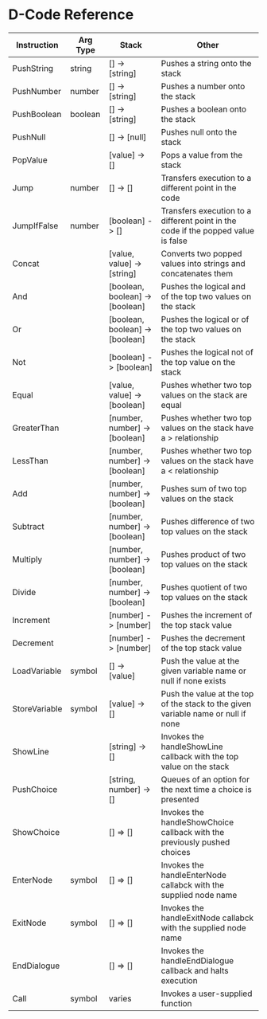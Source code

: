 # D-Code Reference

| Instruction   | Arg Type | Stack                           | Other                                                                             |
| -----------   | -------- | --------------------------------| --------------------------------------------------------------------------------- |
| PushString    | string   | [] -> [string]                  | Pushes a string onto the stack                                                    |
| PushNumber    | number   | [] -> [string]                  | Pushes a number onto the stack                                                    |
| PushBoolean   | boolean  | [] -> [string]                  | Pushes a boolean onto the stack                                                   |
| PushNull      |          | [] -> [null]                    | Pushes null onto the stack                                                        |
| PopValue      |          | [value] -> []                   | Pops a value from the stack                                                       |
| Jump          | number   | [] -> []                        | Transfers execution to a different point in the code                              |
| JumpIfFalse   | number   | [boolean] -> []                 | Transfers execution to a different point in the code if the popped value is false |
| Concat        |          | [value, value] -> [string]      | Converts two popped values into strings and concatenates them                     |
| And           |          | [boolean, boolean] -> [boolean] | Pushes the logical and of the top two values on the stack                         |
| Or            |          | [boolean, boolean] -> [boolean] | Pushes the logical or of the top two values on the stack                          |
| Not           |          | [boolean] -> [boolean]          | Pushes the logical not of the top value on the stack                              |
| Equal         |          | [value, value] -> [boolean]     | Pushes whether two top values on the stack are equal                              |
| GreaterThan   |          | [number, number] -> [boolean]   | Pushes whether two top values on the stack have a > relationship                  |
| LessThan      |          | [number, number] -> [boolean]   | Pushes whether two top values on the stack have a < relationship                  |
| Add           |          | [number, number] -> [boolean]   | Pushes sum of two top values on the stack                                         |
| Subtract      |          | [number, number] -> [boolean]   | Pushes difference of two top values on the stack                                  |
| Multiply      |          | [number, number] -> [boolean]   | Pushes product of two top values on the stack                                     |
| Divide        |          | [number, number] -> [boolean]   | Pushes quotient of two top values on the stack                                    |
| Increment     |          | [number] -> [number]            | Pushes the increment of the top stack value                                       |
| Decrement     |          | [number] -> [number]            | Pushes the decrement of the top stack value                                       |
| LoadVariable  | symbol   | [] -> [value]                   | Push the value at the given variable name or null if none exists                  |
| StoreVariable | symbol   | [value] -> []                   | Push the value at the top of the stack to the given variable name or null if none |
| ShowLine      |          | [string] -> []                  | Invokes the handleShowLine callback with the top value on the stack               |
| PushChoice    |          | [string, number] -> []          | Queues of an option for the next time a choice is presented                       |
| ShowChoice    |          | [] => []                        | Invokes the handleShowChoice callback with the previously pushed choices          |
| EnterNode     | symbol   | [] => []                        | Invokes the handleEnterNode callabck with the supplied node name                  |
| ExitNode      | symbol   | [] => []                        | Invokes the handleExitNode  callabck with the supplied node name                  |
| EndDialogue   |          | [] => []                        | Invokes the handleEndDialogue callback and halts execution                        |
| Call          | symbol   | varies                          | Invokes a user-supplied function                                                  |
